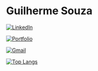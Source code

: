 # Guilherme Souza

[![LinkedIn](https://img.shields.io/badge/linkedin-%230077B5.svg?style=for-the-badge&logo=linkedin&logoColor=white)](https://www.linkedin.com/in/guilhermesouza2651/)

[![Portfolio](https://img.shields.io/badge/Portfolio-%23000000.svg?style=for-the-badge&logo=firefox&logoColor=#FF7139)](guilhermesouza.vercel.app)

[![Gmail](https://img.shields.io/badge/Gmail-D14836?style=for-the-badge&logo=gmail&logoColor=white)](mailto:gsouza2651@gmail.com)

[![Top Langs](https://github-readme-stats.vercel.app/api/top-langs/?username=guifrangolino&layout=compact&theme=radical)](https://github.com/anuraghazra/github-readme-stats)
